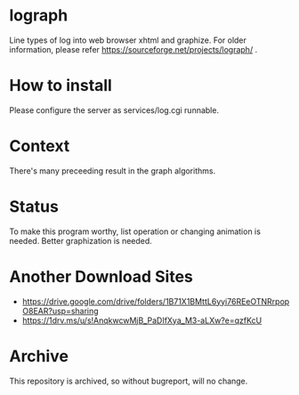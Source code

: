 # lograph
Line types of log into web browser xhtml and graphize.
For older information, please refer https://sourceforge.net/projects/lograph/ .

# How to install
Please configure the server as services/log.cgi runnable.

# Context
There's many preceeding result in the graph algorithms.

# Status
To make this program worthy, list operation or changing animation is needed.
Better graphization is needed.

# Another Download Sites
* https://drive.google.com/drive/folders/1B71X1BMttL6yyi76REeOTNRrpopO8EAR?usp=sharing
* https://1drv.ms/u/s!AnqkwcwMjB_PaDIfXya_M3-aLXw?e=qzfKcU

# Archive
This repository is archived, so without bugreport, will no change.
